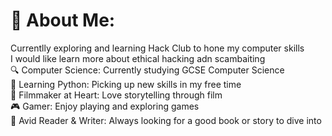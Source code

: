 # 💫 About Me:
Currentlly exploring and learning Hack Club to hone my computer skills<br>I would like learn more about ethical hacking adn scambaiting<br>🔍  Computer Science: Currently studying GCSE Computer Science<br>🐍 Learning Python: Picking up new skills in my free time<br>🎥 Filmmaker at Heart: Love storytelling through film<br>🎮 Gamer: Enjoy playing and exploring games<br>📖 Avid Reader & Writer: Always looking for a good book or story to dive into<br>

